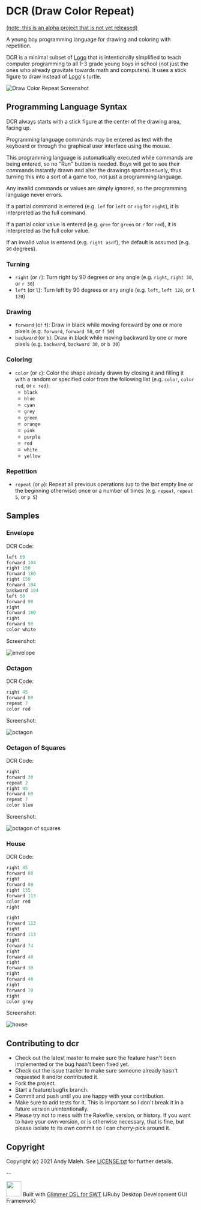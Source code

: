 # DCR (Draw Color Repeat)

[(note: this is an alpha project that is not yet released)](/TODO.md)

A young boy programming language for drawing and coloring with repetition.

DCR is a minimal subset of [Logo](https://el.media.mit.edu/logo-foundation/what_is_logo/logo_primer.html) that is intentionally simplified to teach computer programming to all 1-3 grade young boys in school (not just the ones who already gravitate towards math and computers). It uses a stick figure to draw instead of [Logo](https://el.media.mit.edu/logo-foundation/what_is_logo/logo_primer.html)'s turtle.

![Draw Color Repeat Screenshot](/images/dcr-screenshot.png)

## Programming Language Syntax

DCR always starts with a stick figure at the center of the drawing area, facing up.

Programming language commands may be entered as text with the keyboard or through the graphical user interface using the mouse.

This programming language is automatically executed while commands are being entered, so no "Run" button is needed. Boys will get to see their commands instantly drawn and alter the drawings spontaneously, thus turning this into a sort of a game too, not just a programming language.

Any invalid commands or values are simply ignored, so the programming language never errors.

If a partial command is entered (e.g. `lef` for `left` or `rig` for `right`), it is interpreted as the full command.

If a partial color value is entered (e.g. `gree` for `green` or `r` for `red`), it is interpreted as the full color value.

If an invalid value is entered (e.g. `right asdf`), the default is assumed (e.g. `90` degrees).

### Turning

- `right` (or `r`): Turn right by 90 degrees or any angle (e.g. `right`, `right 30`, or `r 30`)
- `left` (or `l`): Turn left by 90 degrees or any angle (e.g. `left`, `left 120`, or `l 120`)

### Drawing

- `forward` (or `f`): Draw in black while moving foreward by one or more pixels (e.g. `forward`, `forward 50`, or `f 50`)
- `backward` (or `b`): Draw in black while moving backward by one or more pixels (e.g. `backward`, `backward 30`, or `b 30`)

### Coloring

- `color` (or `c`): Color the shape already drawn by closing it and filling it with a random or specified color from the following list (e.g. `color`, `color red`, or `c red`):
  - `black`
  - `blue`
  - `cyan`
  - `grey`
  - `green`
  - `orange`
  - `pink`
  - `purple`
  - `red`
  - `white`
  - `yellow`
  
### Repetition

- `repeat` (or `p`): Repeat all previous operations (up to the last empty line or the beginning otherwise) once or a number of times (e.g. `repeat`, `repeat 5`, or `p 5`)

## Samples

### Envelope

DCR Code:

```ruby
left 60
forward 104
right 150
forward 180
right 150
forward 104
backward 104
left 60
forward 90
right
forward 180
right
forward 90
color white
```

Screenshot:

![envelope](/images/dcr-samples-envelope.png)

### Octagon

DCR Code:

```ruby
right 45
forward 80
repeat 7
color red
```

Screenshot:

![octagon](/images/dcr-samples-octagon.png)

### Octagon of Squares

DCR Code:

```ruby
right
forward 30
repeat 2
right 45
forward 60
repeat 7
color blue
```

Screenshot:

![octagon of squares](/images/dcr-samples-octagon-of-squares.png)

### House

DCR Code:

```ruby
right 45
forward 80
right
forward 80
right 135
forward 113
color red
right

right
forward 113
right
forward 113
right
forward 74
right
forward 40
right
forward 30
right
forward 40
right
forward 70
right
color grey
```

Screenshot:

![house](/images/dcr-samples-house.png)

## Contributing to dcr

-   Check out the latest master to make sure the feature hasn't been
    implemented or the bug hasn't been fixed yet.
-   Check out the issue tracker to make sure someone already hasn't
    requested it and/or contributed it.
-   Fork the project.
-   Start a feature/bugfix branch.
-   Commit and push until you are happy with your contribution.
-   Make sure to add tests for it. This is important so I don't break it
    in a future version unintentionally.
-   Please try not to mess with the Rakefile, version, or history. If
    you want to have your own version, or is otherwise necessary, that
    is fine, but please isolate to its own commit so I can cherry-pick
    around it.

## Copyright

Copyright (c) 2021 Andy Maleh. See [LICENSE.txt](LICENSE.txt) for further details.

--

[<img src="https://raw.githubusercontent.com/AndyObtiva/glimmer/master/images/glimmer-logo-hi-res.png" height=40 />](https://github.com/AndyObtiva/glimmer) Built with [Glimmer DSL for SWT](https://github.com/AndyObtiva/glimmer-dsl-swt) (JRuby Desktop Development GUI Framework)
